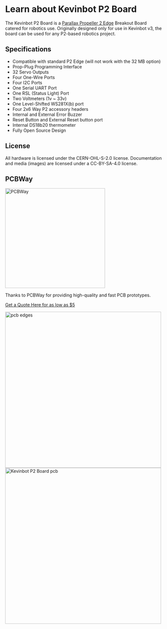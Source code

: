 # Learn about Kevinbot P2 Board

The Kevinbot P2 Board is a [Parallax Propeller 2 Edge](https://www.parallax.com/product/p2-edge-module/) Breakout 
Board catered for robotics use.
Originally designed only for use in Kevinbot v3, the board can be used for any P2-based robotics project.

## Specifications

* Compatible with standard P2 Edge (will not work with the 32 MB option)
* Prop-Plug Programming Interface
* 32 Servo Outputs
* Four One-Wire Ports
* Four I2C Ports
* One Serial UART Port
* One RSL (Status Light) Port
* Two Voltmeters (1v ~ 33v)
* One Level-Shifted WS281X(b) port
* Four 2x6 Way P2 accessory headers
* Internal and External Error Buzzer
* Reset Button and External Reset button port
* Internal DS18b20 thermometer
* Fully Open Source Design

## License

All hardware is licensed under the CERN-OHL-S-2.0 license. 
Documentation and media (images) are licensed under a CC-BY-SA-4.0 license.

## PCBWay

<img src="pcbway-logo.png" width="320" alt="PCBWay"></img>

Thanks to PCBWay for providing high-quality and fast PCB prototypes.

[Get a Quote Here for as low as $5](https://www.pcbway.com/orderonline.aspx)

<img src="pcb-edges.png" width="500" alt="pcb edges"></img>
<img src="pcbs.png" width="500" alt="Kevinbot P2 Board pcb"></img>